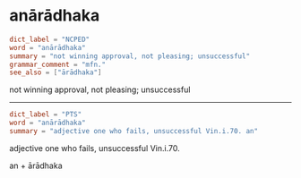 # anārādhaka

``` toml
dict_label = "NCPED"
word = "anārādhaka"
summary = "not winning approval, not pleasing; unsuccessful"
grammar_comment = "mfn."
see_also = ["ārādhaka"]
```

not winning approval, not pleasing; unsuccessful

--------------------

``` toml
dict_label = "PTS"
word = "anārādhaka"
summary = "adjective one who fails, unsuccessful Vin.i.70. an"
```

adjective one who fails, unsuccessful Vin.i.70.

an \+ ārādhaka

